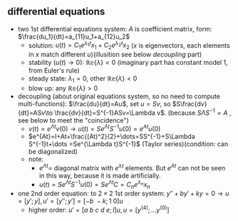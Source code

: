 ## differential equations
- two 1st differential equations system: $A$ is coefficient matrix, form: $\frac{du_1}{dt}=a_{11}u_1+a_{12}u_2$
    - solution: $u(t)=C_1e^{\lambda _1t}x_1+C_2e^{\lambda _2t}x_2$ ($x$ is eigenvectors, each elements in $x$ match different $u$)(illusition see below *decoupling* part)
    - stability ($u(t)\to 0$): $\mathbb{Re}\{\lambda \} <0$ (imaginary part has constant model 1, from Euler's rule)
    - steady state: $\lambda _1=0$, other $\mathbb{Re}\{\lambda \} <0$
    - blow up: any $\mathbb{Re}\{\lambda \} >0$
- decoupling (about original equations system, so no need to compute multi-functions): $\frac{du}{dt}=Au$, set $u=Sv$, so $S\frac{dv}{dt}=ASv\to \frac{dv}{dt}=S^{-1}ASv=\Lambda v$. (because $S\Lambda S^{-1}=A$ , see below to meet the "coincidence")
    - $v(t)=e^{\Lambda t}v(0)\to u(t)=Se^{\Lambda t}S^{-1}u(0)=e^{At}u(0)$
    - $e^{At}=I+At+\frac{(At)^2}{2}+\dots=SS^{-1}+S\Lambda S^{-1}t+\dots =Se^{\Lambda t}S^{-1}$ (Taylor series)(condition: can be diagonalized)
    - note:
        - $e^{\Lambda t}=$ diagonal matrix with $e^{\lambda t}$ elements. But $e^{At}$ can not be seen in this way, because it is made artificially.
        - $u(t)=Se^{\Lambda t}S^{-1}u(0)=Se^{\Lambda t}C=C_ne^{\lambda _n}x_n$
- one 2nd order equation: to $2\times 2$ 1st order system: $y''+by'+ky=0\to u=[y';y],u'=[y'';y']=[-b\ -k;1\ 0]u$
    - higher order: $u'=[a\ b\ c\ d\ e;I]u,u=[y^{(4)};\dots y^{(0)}]$
